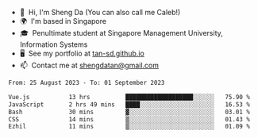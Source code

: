 <!---
tan-sd/tan-sd is a ✨ special ✨ repository because its `README.md` (this file) appears on your GitHub profile.
You can click the Preview link to take a look at your changes.
--->
- 👋  Hi, I'm Sheng Da (You can also call me Caleb!)
- 🌍  I'm based in Singapore
- 🎓  Penultimate student at Singapore Management University, Information Systems
- 🖥️  See my portfolio at [tan-sd.github.io](https://tan-sd.github.io/)
- 📫  Contact me at [shengdatan@gmail.com](mailto:shengdatan@gmail.com)

<!--START_SECTION:waka-->

```txt
From: 25 August 2023 - To: 01 September 2023

Vue.js           13 hrs          ███████████████████░░░░░░   75.90 %
JavaScript       2 hrs 49 mins   ████░░░░░░░░░░░░░░░░░░░░░   16.53 %
Bash             30 mins         ▓░░░░░░░░░░░░░░░░░░░░░░░░   03.01 %
CSS              14 mins         ▒░░░░░░░░░░░░░░░░░░░░░░░░   01.43 %
Ezhil            11 mins         ▒░░░░░░░░░░░░░░░░░░░░░░░░   01.09 %
```

<!--END_SECTION:waka-->
